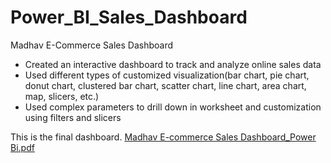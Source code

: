 # Power_BI_Sales_Dashboard
Madhav E-Commerce Sales Dashboard

* Created an interactive dashboard to track and analyze online sales data
* Used different types of customized visualization(bar chart, pie chart, donut chart, clustered bar chart, scatter chart, line chart, area chart, map, slicers, etc.)
* Used complex parameters to drill down in worksheet and customization using filters and slicers


This is the final dashboard.
[Madhav E-commerce Sales Dashboard_Power Bi.pdf](https://github.com/Anita-Sah/Power_BI_Sales_Dashboard/files/12560697/Madhav.E-commerce.Sales.Dashboard_Power.Bi.pdf)

